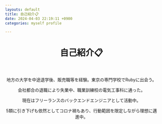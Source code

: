 ```yaml
---
layouts: default
title: 自己紹介📋
date: 2024-04-03 22:19:11 +0900
categories: myself profile

---
```




<div style="text-align: center;">
<h1>自己紹介📋</h1>
<br />
<p>地方の大学を中途退学後、販売職等を経験。東京の専門学校でRubyに出会う。</p>
    <p>会社都合の退職により失業中、職業訓練校の電気工事科に通った。</p>
    <p>現在はフリーランスのバックエンドエンジニアとして活動中。
    </p><p>5類に引き下げも依然としてコロナ禍もあり、行動範囲を限定しながら理想に邁進中。</p>
</div>

